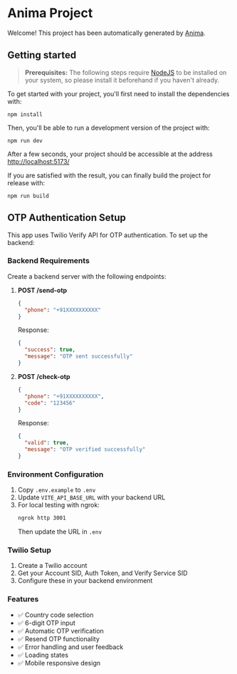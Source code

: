 # Anima Project

Welcome! This project has been automatically generated by [Anima](https://animaapp.com/).

## Getting started

> **Prerequisites:**
> The following steps require [NodeJS](https://nodejs.org/en/) to be installed on your system, so please
> install it beforehand if you haven't already.

To get started with your project, you'll first need to install the dependencies with:

```
npm install
```

Then, you'll be able to run a development version of the project with:

```
npm run dev
```

After a few seconds, your project should be accessible at the address
[http://localhost:5173/](http://localhost:5173/)


If you are satisfied with the result, you can finally build the project for release with:

```
npm run build
```

## OTP Authentication Setup

This app uses Twilio Verify API for OTP authentication. To set up the backend:

### Backend Requirements

Create a backend server with the following endpoints:

1. **POST /send-otp**
   ```json
   {
     "phone": "+91XXXXXXXXXX"
   }
   ```
   Response:
   ```json
   {
     "success": true,
     "message": "OTP sent successfully"
   }
   ```

2. **POST /check-otp**
   ```json
   {
     "phone": "+91XXXXXXXXXX",
     "code": "123456"
   }
   ```
   Response:
   ```json
   {
     "valid": true,
     "message": "OTP verified successfully"
   }
   ```

### Environment Configuration

1. Copy `.env.example` to `.env`
2. Update `VITE_API_BASE_URL` with your backend URL
3. For local testing with ngrok:
   ```bash
   ngrok http 3001
   ```
   Then update the URL in `.env`

### Twilio Setup

1. Create a Twilio account
2. Get your Account SID, Auth Token, and Verify Service SID
3. Configure these in your backend environment

### Features

- ✅ Country code selection
- ✅ 6-digit OTP input
- ✅ Automatic OTP verification
- ✅ Resend OTP functionality
- ✅ Error handling and user feedback
- ✅ Loading states
- ✅ Mobile responsive design
